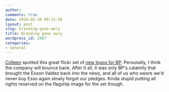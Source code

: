 ```yaml
---
author:
comments: true
date: 2010-05-30 09:23:50
layout: post
slug: branding-gone-awry
title: Branding gone awry
wordpress_id: 2067
categories:
- General
---
```


[Colleen](http://www.communicatrix.com/2010/05/frrrrriday-rrrrroundup-9.html?utm_source=feedburner&utm_medium=feed&utm_campaign=Feed%3A+Communicatrix+%28communicatrix%29) spotted this great flickr set of [new logos for BP](http://www.flickr.com/photos/greenpeaceuk/sets/72157623796911855/). Personally, I think the company will bounce back. After it all, it was only BP's calamity that brought the Exxon Valdez back into the news, and all of us who swore we'd never buy Esso again slowly forgot our pledges. Kinda stupid putting all rights reserved on the flagship image for the set though. 
